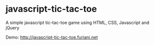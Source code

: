 # javascript-tic-tac-toe
A simple javascript tic-tac-toe game using HTML, CSS, Javascript and jQuery

Demo: http://javascript-tic-tac-toe.furiani.net
